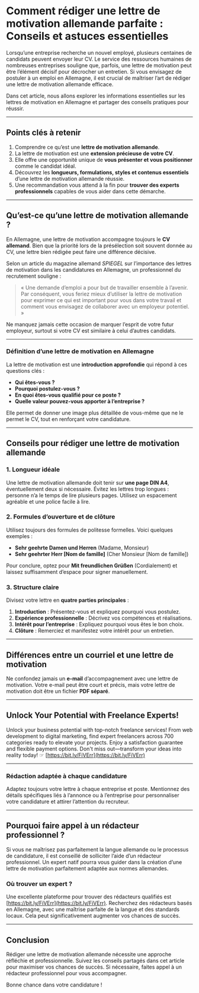 # Comment rédiger une lettre de motivation allemande parfaite : Conseils et astuces essentielles

Lorsqu’une entreprise recherche un nouvel employé, plusieurs centaines de candidats peuvent envoyer leur CV. Le service des ressources humaines de nombreuses entreprises souligne que, parfois, une lettre de motivation peut être l’élément décisif pour décrocher un entretien. Si vous envisagez de postuler à un emploi en Allemagne, il est crucial de maîtriser l’art de rédiger une lettre de motivation allemande efficace.

Dans cet article, nous allons explorer les informations essentielles sur les lettres de motivation en Allemagne et partager des conseils pratiques pour réussir.

---

## Points clés à retenir

1. Comprendre ce qu’est une **lettre de motivation allemande**.
2. La lettre de motivation est une **extension précieuse de votre CV**.
3. Elle offre une opportunité unique de **vous présenter et vous positionner** comme le candidat idéal.
4. Découvrez les **longueurs, formulations, styles et contenus essentiels** d’une lettre de motivation allemande réussie.
5. Une recommandation vous attend à la fin pour **trouver des experts professionnels** capables de vous aider dans cette démarche.

---

## Qu’est-ce qu’une lettre de motivation allemande ?

En Allemagne, une lettre de motivation accompagne toujours le **CV allemand**. Bien que la priorité lors de la présélection soit souvent donnée au CV, une lettre bien rédigée peut faire une différence décisive. 

Selon un article du magazine allemand *SPIEGEL* sur l’importance des lettres de motivation dans les candidatures en Allemagne, un professionnel du recrutement souligne :

> « Une demande d’emploi a pour but de travailler ensemble à l’avenir. Par conséquent, vous feriez mieux d’utiliser la lettre de motivation pour exprimer ce qui est important pour vous dans votre travail et comment vous envisagez de collaborer avec un employeur potentiel. »

Ne manquez jamais cette occasion de marquer l’esprit de votre futur employeur, surtout si votre CV est similaire à celui d’autres candidats.

---

### Définition d’une lettre de motivation en Allemagne

La lettre de motivation est une **introduction approfondie** qui répond à ces questions clés :

- **Qui êtes-vous ?**
- **Pourquoi postulez-vous ?**
- **En quoi êtes-vous qualifié pour ce poste ?**
- **Quelle valeur pouvez-vous apporter à l’entreprise ?**

Elle permet de donner une image plus détaillée de vous-même que ne le permet le CV, tout en renforçant votre candidature.

---

## Conseils pour rédiger une lettre de motivation allemande

### 1. Longueur idéale

Une lettre de motivation allemande doit tenir sur **une page DIN A4**, éventuellement deux si nécessaire. Évitez les lettres trop longues : personne n’a le temps de lire plusieurs pages. Utilisez un espacement agréable et une police facile à lire.

### 2. Formules d’ouverture et de clôture

Utilisez toujours des formules de politesse formelles. Voici quelques exemples :

- **Sehr geehrte Damen und Herren** (Madame, Monsieur)
- **Sehr geehrter Herr [Nom de famille]** (Cher Monsieur [Nom de famille])

Pour conclure, optez pour **Mit freundlichen Grüßen** (Cordialement) et laissez suffisamment d’espace pour signer manuellement.

### 3. Structure claire

Divisez votre lettre en **quatre parties principales** :
1. **Introduction** : Présentez-vous et expliquez pourquoi vous postulez.
2. **Expérience professionnelle** : Décrivez vos compétences et réalisations.
3. **Intérêt pour l’entreprise** : Expliquez pourquoi vous êtes le bon choix.
4. **Clôture** : Remerciez et manifestez votre intérêt pour un entretien.

---

## Différences entre un courriel et une lettre de motivation

Ne confondez jamais un **e-mail** d’accompagnement avec une lettre de motivation. Votre e-mail peut être court et précis, mais votre lettre de motivation doit être un fichier **PDF séparé**.

---

## Unlock Your Potential with Freelance Experts!

Unlock your business potential with top-notch freelance services! From web development to digital marketing, find expert freelancers across 700 categories ready to elevate your projects. Enjoy a satisfaction guarantee and flexible payment options. Don't miss out—transform your ideas into reality today! ☞ [https://bit.ly/FiVErr](https://bit.ly/FiVErr)

---

### Rédaction adaptée à chaque candidature

Adaptez toujours votre lettre à chaque entreprise et poste. Mentionnez des détails spécifiques liés à l’annonce ou à l’entreprise pour personnaliser votre candidature et attirer l’attention du recruteur.

---

## Pourquoi faire appel à un rédacteur professionnel ?

Si vous ne maîtrisez pas parfaitement la langue allemande ou le processus de candidature, il est conseillé de solliciter l’aide d’un rédacteur professionnel. Un expert natif pourra vous guider dans la création d’une lettre de motivation parfaitement adaptée aux normes allemandes.

### Où trouver un expert ?

Une excellente plateforme pour trouver des rédacteurs qualifiés est [https://bit.ly/FiVErr](https://bit.ly/FiVErr). Recherchez des rédacteurs basés en Allemagne, avec une maîtrise parfaite de la langue et des standards locaux. Cela peut significativement augmenter vos chances de succès.

---

## Conclusion

Rédiger une lettre de motivation allemande nécessite une approche réfléchie et professionnelle. Suivez les conseils partagés dans cet article pour maximiser vos chances de succès. Si nécessaire, faites appel à un rédacteur professionnel pour vous accompagner.

Bonne chance dans votre candidature !
